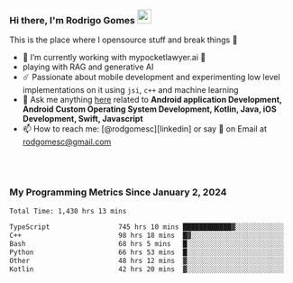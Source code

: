 
### Hi there, I'm Rodrigo Gomes <img src="https://media.giphy.com/media/hvRJCLFzcasrR4ia7z/giphy.gif" width="25px">
This is the place where I opensource stuff and break things 🤣
- 🔭 I’m currently working with mypocketlawyer.ai 💜
- playing with RAG and generative AI
- ☄️ Passionate about mobile development and experimenting low level implementations on it using `jsi`, `c++` and machine learning
- 💬 Ask me anything [here](https://github.com/rodgomesc/rodgomesc/issues) related to <b>Android application Development, Android Custom Operating System Development, Kotlin, Java, iOS Development, Swift, Javascript</b>
- 📫 How to reach me: [@rodgomesc][linkedin] or say 👋 on Email at [rodgomesc@gmail.com](mailto:rodgomesc@gmail.com)


<br/>

<!-- 
<picture>
  <img src="/github-metrics.svg" alt="Metrics">
</picture>
-->

</br>

### My Programming Metrics Since January 2, 2024 


<!--START_SECTION:waka-->

```txt
Total Time: 1,430 hrs 13 mins

TypeScript                 745 hrs 10 mins ████████████▓░░░░░░░░░░░░   50.40 %
C++                        98 hrs 18 mins  █▓░░░░░░░░░░░░░░░░░░░░░░░   06.65 %
Bash                       68 hrs 5 mins   █░░░░░░░░░░░░░░░░░░░░░░░░   04.61 %
Python                     66 hrs 53 mins  █░░░░░░░░░░░░░░░░░░░░░░░░   04.52 %
Other                      48 hrs 12 mins  ▓░░░░░░░░░░░░░░░░░░░░░░░░   03.26 %
Kotlin                     42 hrs 20 mins  ▓░░░░░░░░░░░░░░░░░░░░░░░░   02.86 %
```

<!--END_SECTION:waka-->
